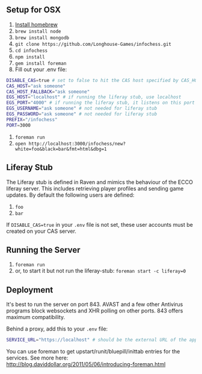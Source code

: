 Setup for OSX
-------------

1. [Install homebrew](http://brew.sh/)
1. `brew install node`
1. `brew install mongodb`
1. `git clone https://github.com/Longhouse-Games/infochess.git`
1. `cd infochess`
1. `npm install`
1. `gem install foreman`
1. Fill out your .env file:

```sh
DISABLE_CAS=true # set to false to hit the CAS host specified by CAS_HOST and CAS_HOST_FALLBACK
CAS_HOST="ask someone"
CAS_HOST_FALLBACK="ask someone"
EGS_HOST="localhost" # if running the liferay stub, use localhost
EGS_PORT="4000" # if running the liferay stub, it listens on this port
EGS_USERNAME="ask someone" # not needed for liferay stub
EGS_PASSWORD="ask someone" # not needed for liferay stub
PREFIX="/infochess"
PORT=3000
```
1. `foreman run`
1. `open http://localhost:3000/infochess/new?white=foo&black=bar&fmt=html&dbg=1`

Liferay Stub
------------

The Liferay stub is defined in Raven and mimics the behaviour of the ECCO liferay server. This includes retrieving player profiles and sending game updates. By default the following users are defined:
1. `foo`
1. `bar`

If `DISABLE_CAS=true` in your `.env` file is not set, these user accounts must be created on your CAS server.

Running the Server
------------------

1. `foreman run`
1. or, to start it but not run the liferay-stub: `foreman start -c liferay=0`

Deployment
----------

It's best to run the server on port 843. AVAST and a few other Antivirus programs block websockets and XHR polling on other ports. 843 offers maximum compatibility.

Behind a proxy, add this to your `.env` file:

```sh
SERVICE_URL="https://localhost" # should be the external URL of the app
```

You can use foreman to get upstart/runit/bluepill/inittab entries for the services. See more here: http://blog.daviddollar.org/2011/05/06/introducing-foreman.html
